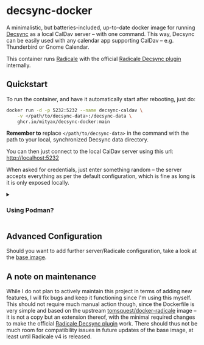 # decsync-docker
A minimalistic, but batteries-included, up-to-date docker image for running [Decsync](https://github.com/39aldo39/DecSync) as a local CalDav server – with one command. This way, Decsync can be easily used with any calendar app supporting CalDav – e.g. Thunderbird or Gnome Calendar.

This container runs [Radicale](https://github.com/Kozea/Radicale) with the official [Radicale Decsync plugin](https://github.com/39aldo39/Radicale-DecSync) internally.

## Quickstart

To run the container, and have it automatically start after rebooting, just do:

```bash
docker run -d -p 5232:5232 --name decsync-caldav \
    -v </path/to/decsync-data>:/decsync-data \
    ghcr.io/mityax/decsync-docker:main
```

**Remember to** replace `</path/to/decsync-data>` in the command with the path to your local, synchronized Decsync data directory.

You can then just connect to the local CalDav server using this url: [http://localhost:5232](http://localhost:5232)

When asked for credentials, just enter something random – the server accepts everything as per the default configuration, which is fine as long is it is only exposed locally.


<details>
<summary><h3>Using Podman?</h3></summary>

The best way to setup this image using Podman is to create a quadlet:

1. Create `~/.config/containers/systemd/decsync-caldav.container` and paste:
   ```
   [Unit]
   Description=Decsync-Caldav Server
   
   [Container]
   ContainerName=decsync-caldav
   Image=ghcr.io/mityax/decsync-docker:main
   AutoUpdate=registry
    
   HealthCmd=curl http://localhost:5232
   
   PublishPort=5232:5232

   # Here, replace <decsync-data-dir> with the path to your synchronized data 
   # directory (tip: use "%h" as placeholder for the home directory, e.g. "%h/.decsync-data"):
   Volume=<decsync-data-dir>:/decsync-data:z
    
   [Service]
   Restart=always
   TimeoutStartSec=300
    
   [Install]
   WantedBy=default.target
   ```
2. Make systemd aware of your quadlet: `systemctl --user daemon-reload`
3. Start your quadlet: `systemctl --user start decsync-caldav`
</details>

## Advanced Configuration
Should you want to add further server/Radicale configuration, take a look at the [base image](https://github.com/tomsquest/docker-radicale).

## A note on maintenance
While I do not plan to actively maintain this project in terms of adding new features, I will fix bugs and keep it functioning since I'm using this myself. This should not require much manual action though, since the Dockerfile is very simple and based on the upstream [tomsquest/docker-radicale](https://github.com/tomsquest/docker-radicale) image – it is not a copy but an extension thereof, with the minimal required changes to make the official [Radicale Decsync plugin](https://github.com/39aldo39/Radicale-DecSync) work. There should thus not be much room for compatibility issues in future updates of the base image, at least until Radicale v4 is released.



